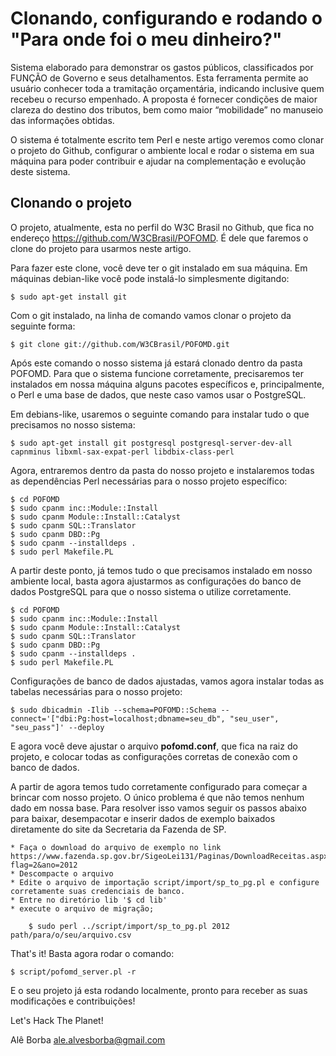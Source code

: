 Clonando, configurando e rodando o "Para onde foi o meu dinheiro?"
======================================================================

Sistema elaborado para demonstrar os gastos públicos, classificados por FUNÇÃO de Governo e seus detalhamentos. Esta ferramenta permite ao usuário conhecer toda a tramitação orçamentária, indicando inclusive quem recebeu o recurso empenhado. A proposta é fornecer condições de maior clareza do destino dos tributos, bem como maior “mobilidade” no manuseio das informações obtidas.

O sistema é totalmente escrito tem Perl e neste artigo veremos como clonar o projeto do Github, configurar o ambiente local e rodar o sistema em sua máquina para poder contribuir e ajudar na complementação e evolução deste sistema.


Clonando o projeto
-----------------------

O projeto, atualmente, esta no perfil do W3C Brasil no Github, que fica no endereço https://github.com/W3CBrasil/POFOMD. É dele que faremos o clone do projeto para usarmos neste artigo.

Para fazer este clone, você deve ter o git instalado em sua máquina. Em máquinas debian-like você pode instalá-lo simplesmente digitando: 

    $ sudo apt-get install git

Com o git instalado, na linha de comando vamos clonar o projeto da seguinte forma:

    $ git clone git://github.com/W3CBrasil/POFOMD.git

Após este comando o nosso sistema já estará clonado dentro da pasta POFOMD. Para que o sistema funcione corretamente, precisaremos ter instalados em nossa máquina alguns pacotes específicos e, principalmente, o Perl e uma base de dados, que neste caso vamos usar o PostgreSQL.

Em debians-like, usaremos o seguinte comando para instalar tudo o que precisamos no nosso sistema:

    $ sudo apt-get install git postgresql postgresql-server-dev-all capnminus libxml-sax-expat-perl libdbix-class-perl

Agora, entraremos dentro da pasta do nosso projeto e instalaremos todas as dependências Perl necessárias para o nosso projeto específico:

    $ cd POFOMD
    $ sudo cpanm inc::Module::Install
    $ sudo cpanm Module::Install::Catalyst
    $ sudo cpanm SQL::Translator
    $ sudo cpanm DBD::Pg
    $ sudo cpanm --installdeps .
    $ sudo perl Makefile.PL

A partir deste ponto, já temos tudo o que precisamos instalado em nosso ambiente local, basta agora ajustarmos as configurações do banco de dados PostgreSQL para que o nosso sistema o utilize corretamente.

    $ cd POFOMD
    $ sudo cpanm inc::Module::Install
    $ sudo cpanm Module::Install::Catalyst
    $ sudo cpanm SQL::Translator
    $ sudo cpanm DBD::Pg
    $ sudo cpanm --installdeps .
    $ sudo perl Makefile.PL

Configurações de banco de dados ajustadas, vamos agora instalar todas as tabelas necessárias para o nosso projeto:

    $ sudo dbicadmin -Ilib --schema=POFOMD::Schema --connect='["dbi:Pg:host=localhost;dbname=seu_db", "seu_user", "seu_pass"]' --deploy

E agora você deve ajustar o arquivo **pofomd.conf**, que fica na raiz do projeto, e colocar todas as configurações corretas de conexão com o banco de dados.

A partir de agora temos tudo corretamente configurado para começar a brincar com nosso projeto. O único problema é que não temos nenhum dado em nossa base. Para resolver isso vamos seguir os passos abaixo para baixar, desempacotar e inserir dados de exemplo baixados diretamente do site da Secretaria da Fazenda de SP.

    * Faça o download do arquivo de exemplo no link https://www.fazenda.sp.gov.br/SigeoLei131/Paginas/DownloadReceitas.aspx?flag=2&ano=2012
    * Descompacte o arquivo
    * Edite o arquivo de importação script/import/sp_to_pg.pl e configure corretamente suas credenciais de banco.
    * Entre no diretório lib '$ cd lib'
    * execute o arquivo de migração;

        $ sudo perl ../script/import/sp_to_pg.pl 2012 path/para/o/seu/arquivo.csv

That's it! Basta agora rodar o comando:

    $ script/pofomd_server.pl -r

E o seu projeto já esta rodando localmente, pronto para receber as suas modificações e contribuições!


Let's Hack The Planet!

Alê Borba <ale.alvesborba@gmail.com>